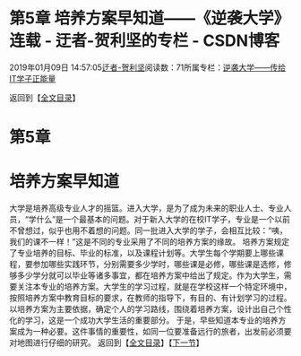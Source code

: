 
# 第5章 培养方案早知道——《逆袭大学》连载 - 迂者-贺利坚的专栏 - CSDN博客

2019年01月09日 14:57:05[迂者-贺利坚](https://me.csdn.net/sxhelijian)阅读数：71所属专栏：[逆袭大学——传给IT学子正能量](https://blog.csdn.net/column/details/32349.html)



返回到【[全文目录](https://blog.csdn.net/sxhelijian/article/details/85908097)】
# 第5章
# 培养方案早知道
大学是培养高级专业人才的摇篮。进入大学，是为了成为未来的职业人士、专业人员，“学什么”是一个最基本的问题。对于新入大学的在校IT学子，专业是一个以前不曾想过，似乎也用不着想的问题。同一批进入大学的学子，会相互比较：“咦，我们的课不一样！”这是不同的专业采用了不同的培养方案的缘故。
培养方案规定了专业培养的目标、毕业的标准，以及课程计划等。大学生每个学期要上哪些课程，要参加哪些实践环节，分别需要多少学时，哪些课是必修，哪些课是选修，修够多少学分就可以毕业等诸多事宜，都在培养方案中给出了规定。作为大学生，需要关注本专业的培养方案。大学生的学习过程，就是在学校这样一个特定环境中，按照培养方案中教育目标的要求，在教师的指导下，有目的、有计划学习的过程。以培养方案为主要依据，确定个人的学习路线，围绕着培养方案，设计出自己个性化的学习，这是一个成功大学生活的重要部分。
于是，早些知道本专业的培养方案成为一种必要。这件事情的重要性，如同一位要准备远行的旅者，出发前必须要对地图进行仔细的研究。
返回到【[全文目录](https://blog.csdn.net/sxhelijian/article/details/85908097)】【[下一节](https://blog.csdn.net/sxhelijian/article/details/86152950)】


